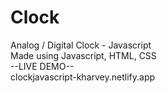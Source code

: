 # Clock  
Analog / Digital Clock - Javascript  
Made using Javascript, HTML, CSS  
--LIVE DEMO--  
clockjavascript-kharvey.netlify.app
